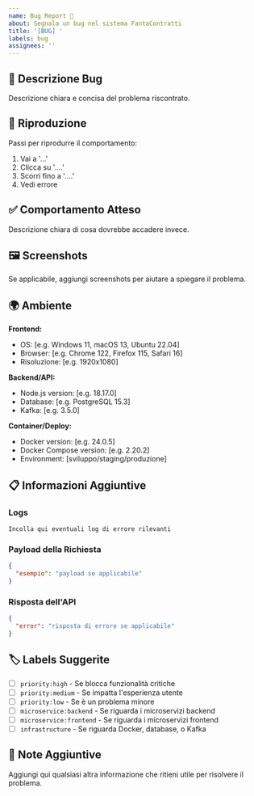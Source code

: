 ```yaml
---
name: Bug Report 🐛
about: Segnala un bug nel sistema FantaContratti
title: '[BUG] '
labels: bug
assignees: ''
---
```


## 🐛 Descrizione Bug
Descrizione chiara e concisa del problema riscontrato.

## 🔄 Riproduzione
Passi per riprodurre il comportamento:
1. Vai a '...'
2. Clicca su '....'
3. Scorri fino a '....'
4. Vedi errore

## ✅ Comportamento Atteso
Descrizione chiara di cosa dovrebbe accadere invece.

## 🖼️ Screenshots
Se applicabile, aggiungi screenshots per aiutare a spiegare il problema.

## 🌍 Ambiente
**Frontend:**
- OS: [e.g. Windows 11, macOS 13, Ubuntu 22.04]
- Browser: [e.g. Chrome 122, Firefox 115, Safari 16]
- Risoluzione: [e.g. 1920x1080]

**Backend/API:**
- Node.js version: [e.g. 18.17.0]
- Database: [e.g. PostgreSQL 15.3]
- Kafka: [e.g. 3.5.0]

**Container/Deploy:**
- Docker version: [e.g. 24.0.5]
- Docker Compose version: [e.g. 2.20.2]
- Environment: [sviluppo/staging/produzione]

## 📋 Informazioni Aggiuntive

### Logs
```
Incolla qui eventuali log di errore rilevanti
```

### Payload della Richiesta
```json
{
  "esempio": "payload se applicabile"
}
```

### Risposta dell'API
```json
{
  "error": "risposta di errore se applicabile"
}
```

## 🏷️ Labels Suggerite
- [ ] `priority:high` - Se blocca funzionalità critiche
- [ ] `priority:medium` - Se impatta l'esperienza utente
- [ ] `priority:low` - Se è un problema minore
- [ ] `microservice:backend` - Se riguarda i microservizi backend
- [ ] `microservice:frontend` - Se riguarda i microservizi frontend
- [ ] `infrastructure` - Se riguarda Docker, database, o Kafka

## 📝 Note Aggiuntive
Aggiungi qui qualsiasi altra informazione che ritieni utile per risolvere il problema.